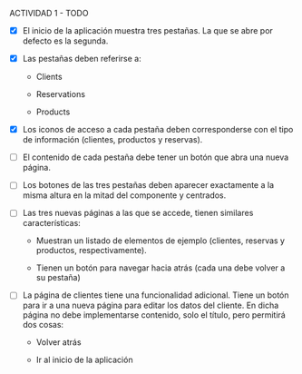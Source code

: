ACTIVIDAD 1 - TODO

- [x] El inicio de la aplicación muestra tres pestañas. La que se abre por defecto es la segunda.

- [x] Las pestañas deben referirse a:

    - Clients

    - Reservations

    - Products

- [x] Los iconos de acceso a cada pestaña deben corresponderse con el tipo de información (clientes, productos y reservas).

- [ ] El contenido de cada pestaña debe tener un botón que abra una nueva página.

- [ ] Los botones de las tres pestañas deben aparecer exactamente a la misma altura en la mitad del componente y centrados.

- [ ] Las tres nuevas páginas a las que se accede, tienen similares características:

    - Muestran un listado de elementos de ejemplo (clientes, reservas y productos, respectivamente).

    - Tienen un botón para navegar hacia atrás (cada una debe volver a su pestaña)

- [ ] La página de clientes tiene una funcionalidad adicional. Tiene un botón para ir a una nueva página para editar los datos del cliente. En dicha página no debe implementarse contenido, solo el título, pero permitirá dos cosas:

    - Volver atrás

    - Ir al inicio de la aplicación